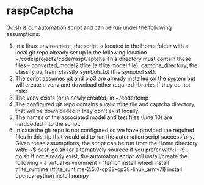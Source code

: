 # raspCaptcha

Go.sh is our automation script and can be run under the following assumptions:
1. 	In a linux environment, the script is located in the Home folder with a local git repo already set up in the following location
		~/code/project2/code/raspCaptcha
  	This directory must contain these files - converted_model2.tflite (a tflite model file), captcha_directory, the classify.py, train_classify_symbols.txt (the symobol set).
2.	The script assumes git and pip3 are already installed on the system but will create a venv and download other required libraries if they do not exist
3. 	The venv exists (or is newly created) in 
		~/code/temp
4. 	The configured git repo contains a valid tflite file and captcha directory, that will be downloaded if they don't exist locally.
5. 	The names of the associated model and test files (Line 10) are hardcoded into the script.
6. 	In case the git repo is not configured so we have provided the required files in this zip that would aid to run the automation script successfully.
Given these assumptions, the script can be run from the Home directory with:
		~$ bash go.sh 
	(or alternatively sourced if you prefer with:)
		~$ . go.sh
	If not already exist, the automation script will install/create the following -
		a virtual environment - "temp"
		install wheel
		install tflite_runtime (tflite_runtime-2.5.0-cp38-cp38-linux_armv7l)
		install opencv-python
		install numpy
